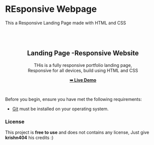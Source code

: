 # REsponsive Webpage
This a Responsive Landing Page made with HTML and CSS


<div align="center">
  
  
  <br />
  <br />

  <h2 align="center">Landing Page -Responsive Website</h2>

  THis is a fully responsive portfolio landing page, <br />Responsive for all devices, build using HTML and CSS

  <a href="https://krishnaa.vercel.app/"><strong>➥ Live Demo</strong></a>

</div>

<br />



Before you begin, ensure you have met the following requirements:

* [Git](https://git-scm.com/downloads "Download Git") must be installed on your operating system.

### License

This project is **free to use** and does not contains any license, Just give **krishn404** his credits :)


